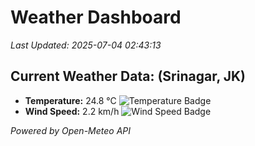 
# Weather Dashboard

_Last Updated: 2025-07-04 02:43:13_

## Current Weather Data: (Srinagar, JK)
- **Temperature:** 24.8 °C ![Temperature Badge](https://img.shields.io/badge/Temperature-Medium%20Temp-green)
- **Wind Speed:** 2.2 km/h ![Wind Speed Badge](https://img.shields.io/badge/Wind%20Speed-Light%20Wind-blue)

*Powered by Open-Meteo API*
